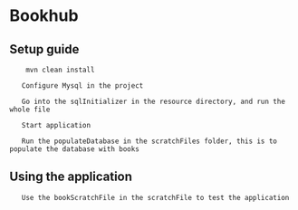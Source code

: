 # Bookhub

## Setup guide

```shell
    mvn clean install
```

```
   Configure Mysql in the project
```

```
   Go into the sqlInitializer in the resource directory, and run the whole file
```

```
   Start application 
```

```
   Run the populateDatabase in the scratchFiles folder, this is to populate the database with books
```

## Using the application

```
   Use the bookScratchFile in the scratchFile to test the application
```